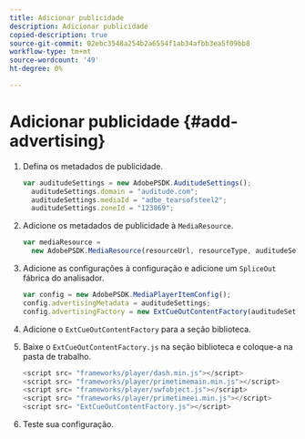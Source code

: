 ```yaml
---
title: Adicionar publicidade
description: Adicionar publicidade
copied-description: true
source-git-commit: 02ebc3548a254b2a6554f1ab34afbb3ea5f09bb8
workflow-type: tm+mt
source-wordcount: '49'
ht-degree: 0%

---
```


# Adicionar publicidade {#add-advertising}

1. Defina os metadados de publicidade.

   ```js
   var auditudeSettings = new AdobePSDK.AuditudeSettings(); 
     auditudeSettings.domain = "auditude.com"; 
     auditudeSettings.mediaId = "adbe_tearsofsteel2"; 
     auditudeSettings.zoneId = "123869";
   ```

1. Adicione os metadados de publicidade à `MediaResource`.

   ```js
   var mediaResource =  
     new AdobePSDK.MediaResource(resourceUrl, resourceType, auditudeSettings, false);
   ```

1. Adicione as configurações à configuração e adicione um `SpliceOut` fábrica do analisador.

   ```js
   var config = new AdobePSDK.MediaPlayerItemConfig(); 
   config.advertisingMetadata = auditudeSettings; 
   config.advertisingFactory = new ExtCueOutContentFactory(auditudeSettings);
   ```

1. Adicione o `ExtCueOutContentFactory` para a seção biblioteca.
1. Baixe o `ExtCueOutContentFactory.js` na seção biblioteca e coloque-a na pasta de trabalho.

   ```js
   <script src= "frameworks/player/dash.min.js"></script> 
   <script src= "frameworks/player/primetimemain.min.js"></script> 
   <script src= "frameworks/player/swfobject.js"></script> 
   <script src= "frameworks/player/primetimeei.min.js"></script> 
   <script src= "ExtCueOutContentFactory.js"></script>
   ```

1. Teste sua configuração.
